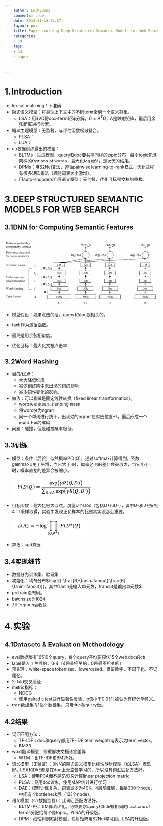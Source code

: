 ```yaml
---
    author: LuckyGong
    comments: true
    date: 2019-11-19 20:27
    layout: post
    title: Paper-Learning Deep Structured Semantic Models for Web Search using Clickthrough Data
    categories:
    - ad
    tags:
    - ad
    - paper


---
```




# 1.Introduction

- lexical matching：不准确
- 隐式语义模型：将类似上下文中的不同term聚到一个语义群里。
  - LSA：用SVD将doc-term矩阵分解，$\hat{D}=A^TD$，A是映射矩阵，最后用余弦距离进行检索。
- 概率主题模型：无监督，与评估函数松散耦合。
  - PLSA：
  - LDA：
- ctr数据训练得出的模型：
  - BLTMs：生成模型，query和doc要共享同样的topic分布，每个topic包含同样的factions of words，最大化log似然，是次优的结果。
  - DPMs：用S2Net算法，遵循pairwise learning-to-rank模式，优化过程有很多矩阵乘法（跟随词表大小激增）。
  - 用auto-encoders扩展语义模型：无监督，优化目标是文档的重构。

# 3.DEEP STRUCTURED SEMANTIC MODELS FOR WEB SEARCH

## 3.1DNN for Computing Semantic Features

## ![](.\img\9.png) 

- 模型假设：如果点击的话，query和doc是相关的。
- tanh作为激活函数。
- 最终是用余弦相似度。

- 优化目标：最大化文档点击率

## 3.2Word Hashing

- 目的/优点：
  - 大大降低维度
  - 减少训练集中未出现的词的影响
  - 减少词性变化的影响。
- 做法：可以看做是固定线性转换（fixed linear transformation）。
  - word头部尾部加上ending mask
  - 将word分为ngram
  - 同一个单词进行统计，出现过的ngram在对应位置+1，最后形成一个multi-hot的编码
- 问题：碰撞，但是碰撞概率极低。

## 3.3训练

- 模型：条件（后验）似然概率P(D|Q)，通过softmax计算得到。系数gamma>0用于平滑，当它大于1时，概率之间的差异会被放大，当它小于1时，概率直接的差异会被缩小。

  ![](.\img\10.png)

- 目标函数：最大化极大似然。度量D个Doc（包括D+和D-），其中D-和D+按照4：1采样取得，实验中发现正负样本的比例其实没那么重要。

  ![](.\img\11.png)

- 算法：sgd算法

## 3.4实现细节

- 数据分为训练集、验证集
- 初始化：均匀分布$\sqrt{(-\frac{6}{fanin+fanout},\frac{6}{fanin+fanout})}，其中franin是输入单元数，franout是输出单元数$
- pretrain没有用。
- batchsize为1024
- 20个epoch会收敛

# 4.实验

## 4.1Datasets & Evaluation Methodology

- eval数据集有16510个query，每个query平均要预估15个web doc的ctr
- label是人工生成的，0-4（4是最相关的，0是最不相关的）
- 预处理：white-space tokenized、lowercased、保留数字、不词干化、不词尾化。
- 2-fold交叉验证
- metric指标：
  - NDCG
  - 使用paired t-test进行显著性检验，p值小于0.05时被认为有统计学意义。
- train数据集有1亿个数据集，只用title和query做。

## 4.2结果

- 词汇匹配方法：
  - TF-IDF：doc和query都用TF-IDF term weighting表示为term vector。
  - BM25
- word翻译模型：侧重解决文档语言差异
  - WTM：比TF-IDF和BM25好。
- 语义模型（无监督）：DNN的隐式语义模型比线性映射模型（如LSA）表现好。LSA和DAE都是在doc上无监督学习的，所以没有词汇匹配方法好。
  - LSA：使用PCA而不是SVD来计算linear projection matrix
  - PLSA：只用doc训练，使用MAP估计进行学习
  - DAE：模型训练复杂，词表减少为40K。4层隐藏层，每层300个node，中间有个bottleneck层（128个node）。
- 语义模型（ctr数据监督）：比词汇匹配方法好。
  - BLTM-PR：EM算法优化，约束要求query和title有相同的fractions of terms分配给每个隐topic。PLSA的升级版。
  - DPM：线性判别映射模型，映射矩阵用S2Net学习到。LSA的升级版。
